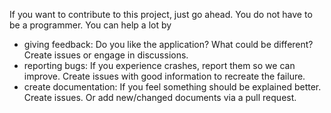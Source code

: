 If you want to contribute to this project, just go ahead. You do not have to be a programmer. 
You can help a lot by

- giving feedback: Do you like the application? What could be different?
  Create issues or engage in discussions.
- reporting bugs: If you experience crashes, report them so we can improve.
  Create issues with good information to recreate the failure.
- create documentation: If you feel something should be explained better.
  Create issues. Or add new/changed documents via a pull request.
